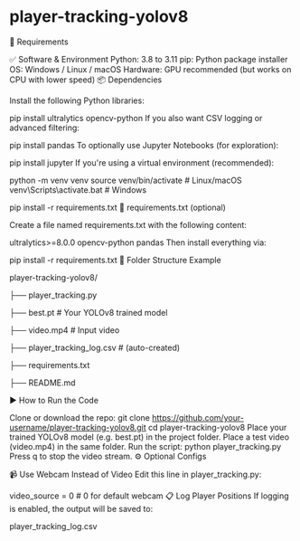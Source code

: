 # player-tracking-yolov8
🧰 Requirements

✅ Software & Environment
Python: 3.8 to 3.11
pip: Python package installer
OS: Windows / Linux / macOS
Hardware: GPU recommended (but works on CPU with lower speed)
📦 Dependencies

Install the following Python libraries:

pip install ultralytics opencv-python
If you also want CSV logging or advanced filtering:

pip install pandas
To optionally use Jupyter Notebooks (for exploration):

pip install jupyter
If you're using a virtual environment (recommended):

python -m venv venv
source venv/bin/activate       # Linux/macOS
venv\Scripts\activate.bat      # Windows

pip install -r requirements.txt
📄 requirements.txt (optional)

Create a file named requirements.txt with the following content:

ultralytics>=8.0.0
opencv-python
pandas
Then install everything via:

pip install -r requirements.txt
🔧 Folder Structure Example

player-tracking-yolov8/

├── player_tracking.py

├── best.pt       # Your YOLOv8 trained model

├── video.mp4  # Input video

├── player_tracking_log.csv # (auto-created)

├── requirements.txt

├── README.md

▶️ How to Run the Code

Clone or download the repo:
git clone https://github.com/your-username/player-tracking-yolov8.git
cd player-tracking-yolov8
Place your trained YOLOv8 model (e.g. best.pt) in the project folder.
Place a test video (video.mp4) in the same folder.
Run the script:
python player_tracking.py
Press q to stop the video stream.
⚙️ Optional Configs

📹 Use Webcam Instead of Video
Edit this line in player_tracking.py:

video_source = 0  # 0 for default webcam
📋 Log Player Positions
If logging is enabled, the output will be saved to:

player_tracking_log.csv
